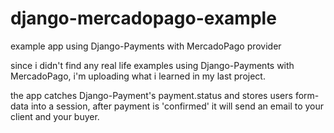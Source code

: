 # django-mercadopago-example
example app using Django-Payments with MercadoPago provider

since i didn't find any real life examples using Django-Payments with MercadoPago, i'm uploading what i learned in my last project. 

the app catches Django-Payment's payment.status and stores users form-data into a session, after payment is 'confirmed' it will send an email to your client and your buyer. 
